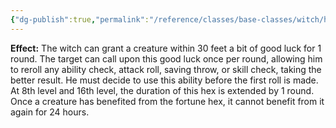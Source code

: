 ```yaml
---
{"dg-publish":true,"permalink":"/reference/classes/base-classes/witch/hexes/common-hexes/fortune-su/","dgHomeLink":true,"dgPassFrontmatter":false}
---
```


**Effect:** The witch can grant a creature within 30 feet a bit of good luck for 1 round. The target can call upon this good luck once per round, allowing him to reroll any ability check, attack roll, saving throw, or skill check, taking the better result. He must decide to use this ability before the first roll is made. At 8th level and 16th level, the duration of this hex is extended by 1 round. Once a creature has benefited from the fortune hex, it cannot benefit from it again for 24 hours.